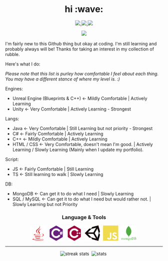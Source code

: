 
<h1 align="center" dir="auto">hi :wave:</h1>

<p align="center" dir="auto">
<a href="https://www.linkedin.com/in/leafe/" target="_blank" rel="nofollow">
  <img src="https://img.shields.io/badge/linkedin-%230077B5.svg?&amp;style=for-the-badge&amp;logo=linkedin&amp;logoColor=white" style="max-width: 100%;">
</a>
  
<a href="https://linktr.ee/fufie" target="_blank" rel="nofollow">
  <img src="https://img.shields.io/badge/linktree-39E09B?style=for-the-badge&logo=linktree&logoColor=white" style="max-width: 100%;">
</a>
  
<a href="https://twitter.com/fufiedev" target="_blank" rel="nofollow">
  <img src="https://img.shields.io/badge/Twitter-1DA1F2?style=for-the-badge&logo=twitter&logoColor=white" style="max-width: 100%;">
</a>
</p>

<p align="center" dir="auto">
  <img src="https://komarev.com/ghpvc/?username=RLeafe">
</p>

I'm fairly new to this Github thing but okay at coding. I'm still learning and probably always will be! Thanks for taking an interest in my collection of rubble.

Here's what I do:

*Please note that this list is purley how comfortable I feel about each thing. You may have a different stance of where my level is. :)*

Engines:
- Unreal Engine (Blueprints & C++) <- Mildly Comfortable | Actively Learning
- Unity <-  Very Comfortable | Actively Learning - Strongest

Langs:
- Java <- Very Comfortable | Still Learning but not priority - Strongest
- C# <- Fairly Comfortable | Actively Learning
- C++ <- Mildly Comfortable | Actively Learning
- HTML / CSS <- Very Comfortable, doesn't mean I'm good. | Actively Learning / Slowly Learning (Mainly when I update my portfolio).

Script:
- JS <- Fairly Comfortable | Still Learning
- TS <- Still learning to walk | Slowly Learning

DB:
- MongoDB <- Can get it to do what I need | Slowly Learning
- SQL / MySQL <- Can get it to do what I need but would rather not. | Slowly Learning but not Priority

<h3 align="center" dir="auto">Language & Tools</h3>

<p align="center" dir="auto">
  <img src="https://github.com/devicons/devicon/blob/master/icons/java/java-plain.svg" title="Java" alt="Java" width="50" height="50"/>&nbsp;
  <img src="https://github.com/devicons/devicon/blob/master/icons/csharp/csharp-plain.svg" title="CSharp" alt="CSharp" width="50" height="50"/>&nbsp;
  <img src="https://github.com/devicons/devicon/blob/master/icons/cplusplus/cplusplus-plain.svg" title="Cplusplus" alt="Cplusplus" width="50" height="50"/>&nbsp;
  <img src="https://github.com/devicons/devicon/blob/master/icons/unity/unity-original.svg" title="Unity" alt="Unity" width="50" height="50"/>&nbsp;
  <img src="https://github.com/devicons/devicon/blob/master/icons/javascript/javascript-plain.svg" title="JavaScript" alt="JavaScript" width="50" height="50"/>&nbsp;
  <img src="https://github.com/devicons/devicon/blob/master/icons/mongodb/mongodb-plain-wordmark.svg" title="MongoDB" alt="MongoDB" width="50" height="50"/>&nbsp;
</p>

---
<p align="center" dir="auto">
  <a>
    <img src="http://github-readme-streak-stats.herokuapp.com?user=RLeafe&theme=dark&date_format=j%20M%5B%20Y%5D" title="streak stats" alt="streak stats" width="50%">&nbsp;
    <img src="https://github-readme-stats.vercel.app/api/top-langs/?username=RLeafe&layout=compact&theme=dark" title="stats" alt="stats">&nbsp;
  </a>
</p>

<p align="center" dir="auto">
  <a>
    
  </a>
</p>
  
  


<!---
RLeafe/RLeafe is a ✨ special ✨ repository because its `README.md` (this file) appears on your GitHub profile.
You can click the Preview link to take a look at your changes.
--->
